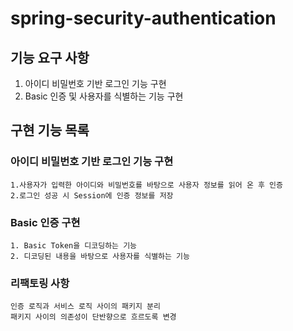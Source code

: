# spring-security-authentication

## 기능 요구 사항

1. 아이디 비밀번호 기반 로그인 기능 구현
2. Basic 인증 및 사용자를 식별하는 기능 구현

## 구현 기능 목록

### 아이디 비밀번호 기반 로그인 기능 구현

    1.사용자가 입력한 아이디와 비밀번호를 바탕으로 사용자 정보를 읽어 온 후 인증
    2.로그인 성공 시 Session에 인증 정보를 저장

### Basic 인증 구현

    1. Basic Token을 디코딩하는 기능
    2. 디코딩된 내용을 바탕으로 사용자를 식별하는 기능

### 리팩토링 사항

    인증 로직과 서비스 로직 사이의 패키지 분리
    패키지 사이의 의존성이 단반향으로 흐르도록 변경

    